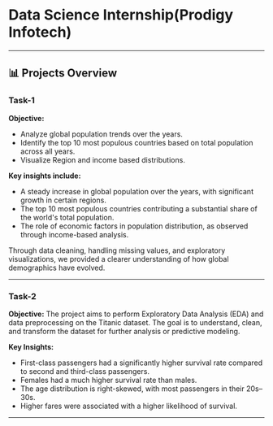 # Data Science Internship(Prodigy Infotech) 


---
## 📊 Projects Overview 

### Task-1

**Objective:**
- Analyze global population trends over the years.
- Identify the top 10 most populous countries based on total population across all years.
- Visualize Region and income based distributions.
  

**Key insights include:**

- A steady increase in global population over the years, with significant growth in certain regions.
- The top 10 most populous countries contributing a substantial share of the world's total population.
- The role of economic factors in population distribution, as observed through income-based analysis.


Through data cleaning, handling missing values, and exploratory visualizations, we provided a clearer understanding of how global demographics have evolved.


---
### Task-2 

**Objective:**
The project aims to perform Exploratory Data Analysis (EDA) and data preprocessing on the Titanic dataset. The goal is to understand, clean, and transform the dataset for further analysis or predictive modeling.


**Key Insights:**

- First-class passengers had a significantly higher survival rate compared to second and third-class passengers.
- Females had a much higher survival rate than males.
- The age distribution is right-skewed, with most passengers in their 20s–30s.
- Higher fares were associated with a higher likelihood of survival.

---
